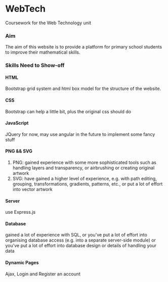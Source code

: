 # WebTech
Coursework for the Web Technology unit
### Aim
The aim of this website is to provide a platform for primary school students to improve their mathematical skills.
### Skills Need to Show-off
#### HTML
Bootstrap grid system and html box model for the structure of the website.
#### CSS
Bootstrap can help a little bit, plus the original css should do
#### JavaScript
JQuery for now, may use angular in the future to implement some fancy stuff
#### PNG && SVG
1. PNG: gained experience with some more sophisticated tools such as handling layers and transparency, or airbrushing or creating original artwork
2. SVG: have gained a higher level of experience, e.g. with path editing, grouping, transformations, gradients, patterns, etc., or put a lot of effort into vector artwork

#### Server
use Express.js

#### Database
gained a lot of experience with SQL, or you've put a lot of effort into organising database access (e.g. into a separate server-side module) or you've put a lot of effort into database design or details of handling your data

#### Dynamic Pages
Ajax, Login and Register an account